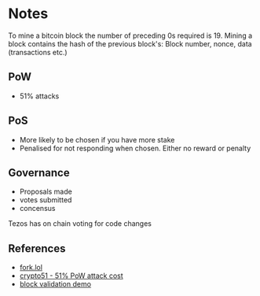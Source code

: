 # Notes

To mine a bitcoin block the number of preceding 0s required is 19.
Mining a block contains the hash of the previous block's: Block number, nonce, data (transactions etc.)

## PoW

- 51% attacks

## PoS

- More likely to be chosen if you have more stake
- Penalised for not responding when chosen. Either no reward or penalty

## Governance

- Proposals made
- votes submitted
- concensus

Tezos has on chain voting for code changes

## References

- [fork.lol](fork.lol)
- [crypto51 - 51% PoW attack cost](https://www.crypto51.app)
- [block validation demo](https://andersbrownworth.com/blockchain/blockchain)
